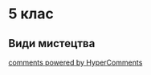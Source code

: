 <div id="hypercomments_widget" class="js-hypercomments-widget invisible"></div>

# 5 клас

## Види  мистецтва

<div class="js-hypercomments-container">
<a href="http://hypercomments.com" class="hc-link" title="comments widget">comments powered by HyperComments</a>
</div>